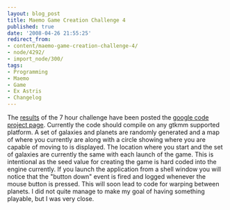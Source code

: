 ```yaml
---
layout: blog_post
title: Maemo Game Creation Challenge 4
published: true
date: '2008-04-26 21:55:25'
redirect_from:
- content/maemo-game-creation-challenge-4/
- node/4292/
- import_node/300/
tags:
- Programming
- Maemo
- Game
- Ex Astris
- Changelog
---
```


The [results](http://code.google.com/p/exastris/downloads/list) of the 7 hour challenge have been posted the [google code project page](http://exastris.googlecode.com). Currently the code should compile on any gtkmm supported platform. A set of galaxies and planets are randomly generated and a map of where you currently are along with a circle showing where you are capable of moving to is displayed. The location where you start and the set of galaxies are currently the same with each launch of the game. This is intentional as the seed value for creating the game is hard coded into the engine currently. If you launch the application from a shell window you will notice that the "button down" event is fired and logged whenever the mouse button is pressed. This will soon lead to code for warping between planets. I did not quite manage to make my goal of having something playable, but I was very close.
